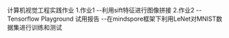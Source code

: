 计算机视觉工程实践作业
1.作业1
--利用sift特征进行图像拼接
2.作业2
--Tensorflow Playground 试用报告
--在mindspore框架下利用LeNet对MNIST数据集进行训练和测试
